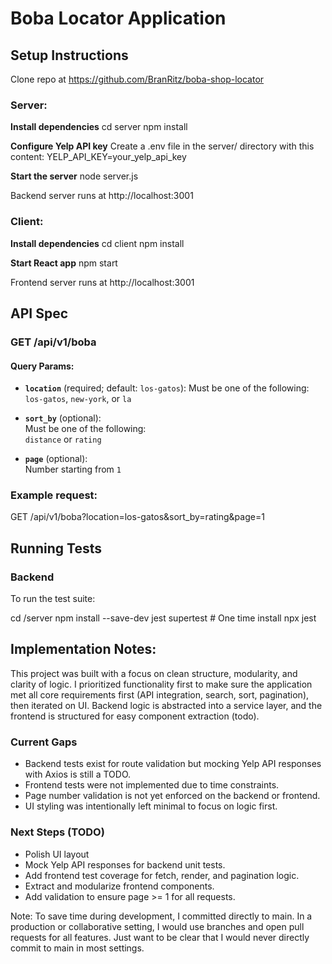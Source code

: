 # Boba Locator Application 

## Setup Instructions

Clone repo at https://github.com/BranRitz/boba-shop-locator

### Server:
**Install dependencies**
cd server
npm install

**Configure Yelp API key**
Create a .env file in the server/ directory with this content:
YELP_API_KEY=your_yelp_api_key

**Start the server**
node server.js

Backend server runs at http://localhost:3001

### Client:
**Install dependencies**
cd client
npm install 

**Start React app**
npm start 

Frontend server runs at http://localhost:3001

## API Spec

### GET /api/v1/boba

#### Query Params:

- **`location`** (required; default: `los-gatos`): 
Must be one of the following:
`los-gatos`, `new-york`, or `la`

- **`sort_by`** (optional):  
  Must be one of the following:  
  `distance` or `rating`

- **`page`** (optional):  
  Number starting from `1`

### Example request: 
GET /api/v1/boba?location=los-gatos&sort_by=rating&page=1

## Running Tests

### Backend

To run the test suite:

cd /server
npm install --save-dev jest supertest # One time install 
npx jest


## Implementation Notes:
This project was built with a focus on clean structure, modularity, and clarity of logic. I prioritized functionality first to make sure the application met all core requirements first (API integration, search, sort, pagination), then iterated on UI. Backend logic is abstracted into a service layer, and the frontend is structured for easy component extraction (todo). 

### Current Gaps
- Backend tests exist for route validation but mocking Yelp API responses with Axios is still a TODO.
- Frontend tests were not implemented due to time constraints.
- Page number validation is not yet enforced on the backend or frontend.
- UI styling was intentionally left minimal to focus on logic first.

### Next Steps (TODO)
- Polish UI layout
- Mock Yelp API responses for backend unit tests.
- Add frontend test coverage for fetch, render, and pagination logic.
- Extract and modularize frontend components.
- Add validation to ensure page >= 1 for all requests.

Note: To save time during development, I committed directly to main. In a production or collaborative setting, I would use branches and open pull requests for all features. Just want to be clear that I would never directly commit to main in most settings. 


